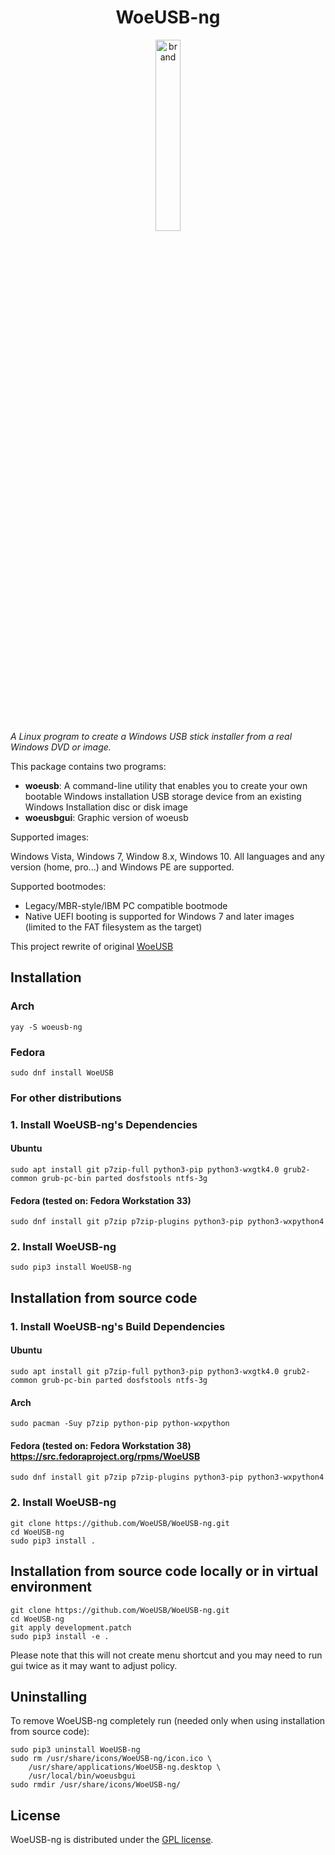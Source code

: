 <div align="center">
<h1>WoeUSB-ng</h1>
<img src=".github/woeusb-logo.png" alt="brand" width="28%" />
</div>

_A Linux program to create a Windows USB stick installer from a real Windows DVD or image._

This package contains two programs:

* **woeusb**: A command-line utility that enables you to create your own bootable Windows installation USB storage device from an existing Windows Installation disc or disk image
* **woeusbgui**: Graphic version of woeusb

Supported images:

Windows Vista, Windows 7, Window 8.x, Windows 10. All languages and any version (home, pro...) and Windows PE are supported.

Supported bootmodes:

* Legacy/MBR-style/IBM PC compatible bootmode
* Native UEFI booting is supported for Windows 7 and later images (limited to the FAT filesystem as the target)

This project rewrite of original [WoeUSB](https://github.com/slacka/WoeUSB) 

## Installation

### Arch
```shell
yay -S woeusb-ng
```

### Fedora
```shell
sudo dnf install WoeUSB
```

### For other distributions

### 1. Install WoeUSB-ng's Dependencies
#### Ubuntu

```shell
sudo apt install git p7zip-full python3-pip python3-wxgtk4.0 grub2-common grub-pc-bin parted dosfstools ntfs-3g
```

#### Fedora (tested on: Fedora Workstation 33)
```shell
sudo dnf install git p7zip p7zip-plugins python3-pip python3-wxpython4
```

### 2. Install WoeUSB-ng
```shell
sudo pip3 install WoeUSB-ng
```

## Installation from source code

### 1. Install WoeUSB-ng's Build Dependencies
#### Ubuntu
```shell
sudo apt install git p7zip-full python3-pip python3-wxgtk4.0 grub2-common grub-pc-bin parted dosfstools ntfs-3g
```
#### Arch
```shell
sudo pacman -Suy p7zip python-pip python-wxpython
```
#### Fedora (tested on: Fedora Workstation 38) https://src.fedoraproject.org/rpms/WoeUSB
```shell
sudo dnf install git p7zip p7zip-plugins python3-pip python3-wxpython4
```
### 2. Install WoeUSB-ng
```shell
git clone https://github.com/WoeUSB/WoeUSB-ng.git
cd WoeUSB-ng
sudo pip3 install .
```

## Installation from source code locally or in virtual environment 
```shell
git clone https://github.com/WoeUSB/WoeUSB-ng.git
cd WoeUSB-ng
git apply development.patch
sudo pip3 install -e .
```
Please note that this will not create menu shortcut and you may need to run gui twice as it may want to adjust policy. 

## Uninstalling

To remove WoeUSB-ng completely run (needed only when using installation from source code):
```shell
sudo pip3 uninstall WoeUSB-ng
sudo rm /usr/share/icons/WoeUSB-ng/icon.ico \
    /usr/share/applications/WoeUSB-ng.desktop \
    /usr/local/bin/woeusbgui
sudo rmdir /usr/share/icons/WoeUSB-ng/
```

## License
WoeUSB-ng is distributed under the [GPL license](https://github.com/WoeUSB/WoeUSB-ng/blob/master/COPYING).
